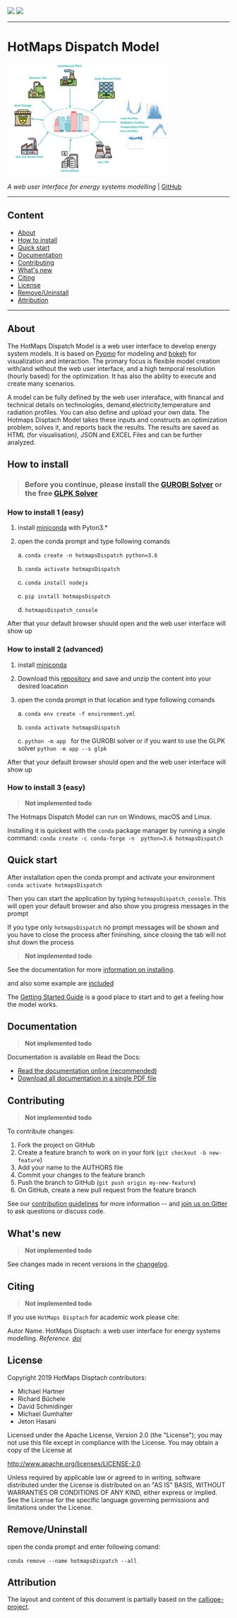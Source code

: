 [![](https://img.shields.io/badge/conda-v0.0-red)](https://gitter.im/)
[![](https://img.shields.io/badge/documentation-v0.0-red)](https://readthedocs.io/)

---
# HotMaps Dispatch Model

<img src="https://github.com/HotMaps/hotmaps_wiki/blob/master/Images/dh_supply/concept.png?raw=true" width="364">

*A web user interface for energy systems modelling* | [GitHub](https://github.com/tuw-eeg/hotmapsDispatch/tree/dev)

---

## Content

* [About](#about)
* [How to install](#how-to-install)
* [Quick start](#quick-start)
* [Documentation](#documentation)
* [Contributing](#contributing)
* [What's new](#whats-new)
* [Citing](#citing)
* [License](#license)
* [Remove/Uninstall](#removeuninstall)
* [Attribution](#attribution)
---

## About

The HotMaps Dispatch Model is a web user interface to develop energy system models.
It is based on [Pyomo](https://pyomo.readthedocs.io/en/stable/) for modeling and [bokeh](https://docs.bokeh.org/en/0.12.0/index.html) for visualization and interaction. 
The primary focus is flexible model creation with/and without the web user interface, and a high temporal resolution (hourly based) for the optimization. It has also the ability to execute and create many scenarios.  

A model can be fully defined by the web user interaface, with financal and technical details on technologies, demand,electricity,temperature and radiation profiles. You can also define and upload your own data. The Hotmaps Disptach Model takes these inputs and constructs an optimization problem, solves it, and reports back the results. The results are saved as HTML (for visualisation), JSON and EXCEL Files and can be further analyzed.

## How to install

> ### **Before you continue, please install the [GUROBI Solver](https://www.gurobi.com/downloads/gurobi-optimizer-eula/) or the free [GLPK Solver](http://winglpk.sourceforge.net/)**


### How to install 1 (easy)

1. install [miniconda](https://docs.conda.io/en/latest/miniconda.html) with Pyton3.*

2. open the conda prompt and type following comands 

    a. `conda create -n hotmapsDispatch python=3.6` 
    
    b. `conda activate hotmapsDispatch`
    
    c. `conda install nodejs`
    
    c. `pip install hotmapsDispatch`
    
    d. `hotmapsDispatch_console`
    
After that your default browser should open and the web user interface will show up    

### How to install 2 (advanced)
1. install [miniconda](https://docs.conda.io/en/latest/miniconda.html)

2. Download this [repository](https://github.com/tuw-eeg/hotmapsDispatch/archive/dev.zip) and save and unzip the content into your desired loacation

2. open the conda prompt in that location and type following comands 

    a. `conda env create -f environment.yml` 
    
    b. `conda activate hotmapsDispatch`
    
    c. `python -m app ` for the GUROBI solver  or if you want to use the GLPK solver `python -m app --s glpk` 

After that your default browser should open and the web user interface will show up

### How to install 3 (easy)
> **Not implemented todo**

The Hotmaps Dispatch Model can run on Windows, macOS and Linux. 

Installing it is quickest with the `conda` package manager by running a single command: `conda create -c conda-forge -n  python=3.6 hotmapsDispatch`  

## Quick start 
After installation open the conda prompt and activate your environment `conda activate hotmapsDispatch`

Then you can start the application by typing `hotmapsDispatch_console`. This will open your default browser and also show you progress messages in the prompt

If you type only `hotmapsDispatch` no prompt messages will be shown and you have to close the process after fininshing, since closing the tab will not shut down the process

> **Not implemented todo**

See the documentation for more [information on installing](#how-to-install).

and also some example are [included]()

The [Getting Started Guide](https://hotmapsdispatch.readthedocs.io/en/latest/) is a good place to start and to get a feeling how the model works.

## Documentation

> **Not implemented todo**

Documentation is available on Read the Docs:

* [Read the documentation online (recommended)](https://hotmapsdispatch.readthedocs.io/en/latest/)
* [Download all documentation in a single PDF file](https://hotmapsdispatch.readthedocs.io/en/latest/)

## Contributing

> **Not implemented todo**

To contribute changes:

1. Fork the project on GitHub
2. Create a feature branch to work on in your fork (`git checkout -b new-feature`)
3. Add your name to the AUTHORS file
4. Commit your changes to the feature branch
5. Push the branch to GitHub (`git push origin my-new-feature`)
6. On GitHub, create a new pull request from the feature branch

See our [contribution guidelines](https://github.com/tuw-eeg/hotmapsDispatch/blob/dev/CONTRIBUTING.md) for more information -- and [join us on Gitter](https://gitter.im/tuw-eeg/hotmapsDisptach) to ask questions or discuss code.

## What's new

> **Not implemented todo**

See changes made in recent versions in the [changelog](https://github.com/tuw-eeg/hotmapsDispatch/blob/dev/changelog.md).

## Citing
> **Not implemented todo**

If you use ``HotMaps Disptach`` for academic work please cite:

Autor Name. HotMaps Disptach: a web user interface for energy systems modelling. *Reference. [doi](https://doi.org/)*

## License

Copyright 2019 HotMaps Disptach contributors:
* Michael Hartner
* Richard Büchele
* David Schmidinger
* Michael Gumhalter
* Jeton Hasani

Licensed under the Apache License, Version 2.0 (the "License"); you
may not use this file except in compliance with the License. You may
obtain a copy of the License at

<http://www.apache.org/licenses/LICENSE-2.0>

Unless required by applicable law or agreed to in writing, software
distributed under the License is distributed on an "AS IS" BASIS,
WITHOUT WARRANTIES OR CONDITIONS OF ANY KIND, either express or implied.
See the License for the specific language governing permissions and
limitations under the License.


## Remove/Uninstall

open the conda prompt and enter following comand:

`conda remove --name hotmapsDispatch --all `


## Attribution

The layout and content of this document is partially based on the [calliope-project](https://github.com/calliope-project/calliope/blob/master/README.md).
